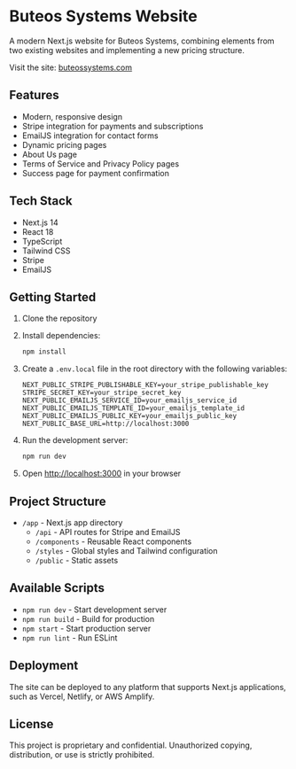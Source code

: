 # Buteos Systems Website

A modern Next.js website for Buteos Systems, combining elements from two existing websites and implementing a new pricing structure.

Visit the site: [buteossystems.com](https://buteossystems.com)

## Features

- Modern, responsive design
- Stripe integration for payments and subscriptions
- EmailJS integration for contact forms
- Dynamic pricing pages
- About Us page
- Terms of Service and Privacy Policy pages
- Success page for payment confirmation

## Tech Stack

- Next.js 14
- React 18
- TypeScript
- Tailwind CSS
- Stripe
- EmailJS

## Getting Started

1. Clone the repository
2. Install dependencies:
   ```bash
   npm install
   ```

3. Create a `.env.local` file in the root directory with the following variables:
   ```
   NEXT_PUBLIC_STRIPE_PUBLISHABLE_KEY=your_stripe_publishable_key
   STRIPE_SECRET_KEY=your_stripe_secret_key
   NEXT_PUBLIC_EMAILJS_SERVICE_ID=your_emailjs_service_id
   NEXT_PUBLIC_EMAILJS_TEMPLATE_ID=your_emailjs_template_id
   NEXT_PUBLIC_EMAILJS_PUBLIC_KEY=your_emailjs_public_key
   NEXT_PUBLIC_BASE_URL=http://localhost:3000
   ```

4. Run the development server:
   ```bash
   npm run dev
   ```

5. Open [http://localhost:3000](http://localhost:3000) in your browser

## Project Structure

- `/app` - Next.js app directory
  - `/api` - API routes for Stripe and EmailJS
  - `/components` - Reusable React components
  - `/styles` - Global styles and Tailwind configuration
  - `/public` - Static assets

## Available Scripts

- `npm run dev` - Start development server
- `npm run build` - Build for production
- `npm start` - Start production server
- `npm run lint` - Run ESLint

## Deployment

The site can be deployed to any platform that supports Next.js applications, such as Vercel, Netlify, or AWS Amplify.

## License

This project is proprietary and confidential. Unauthorized copying, distribution, or use is strictly prohibited.
